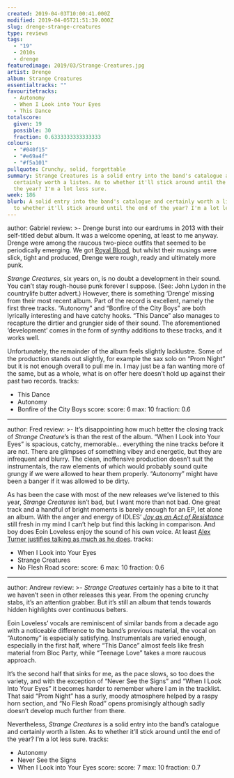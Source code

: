 ```yaml
---
created: 2019-04-03T10:00:41.000Z
modified: 2019-04-05T21:51:39.000Z
slug: drenge-strange-creatures
type: reviews
tags:
  - "19"
  - 2010s
  - drenge
featuredimage: 2019/03/Strange-Creatures.jpg
artist: Drenge
album: Strange Creatures
essentialtracks: ""
favouritetracks:
  - Autonomy
  - When I Look into Your Eyes
  - This Dance
totalscore:
  given: 19
  possible: 30
  fraction: 0.6333333333333333
colours:
  - "#040f15"
  - "#e69a4f"
  - "#f5a101"
pullquote: Crunchy, solid, forgettable
summary: Strange Creatures is a solid entry into the band's catalogue and
  certainly worth a listen. As to whether it'll stick around until the end of
  the year? I'm a lot less sure.
week: 186
blurb: A solid entry into the band's catalogue and certainly worth a listen. As
  to whether it'll stick around until the end of the year? I'm a lot less sure.
---
```

author: Gabriel
review: >-
  Drenge burst into our eardrums in 2013 with their self-titled debut album. It
  was a welcome opening, at least to me anyway. Drenge were among the raucous
  two-piece outfits that seemed to be periodically emerging. We got [Royal
  Blood](<https://audioxide.com/reviews/royal-blood-how-did-we-get-so-dark/>),
  but whilst their musings were slick, tight and produced, Drenge were rough,
  ready and ultimately more punk.

  *Strange Creatures*, six years on, is no doubt a development in their sound. You can’t stay rough-house punk forever I suppose. (See: John Lydon in the countrylife butter advert.) However, there is something ‘Drenge’ missing from their most recent album. Part of the record is excellent, namely the first three tracks. “Autonomy” and “Bonfire of the City Boys” are both lyrically interesting and have catchy hooks. “This Dance” also manages to recapture the dirtier and grungier side of their sound. The aforementioned ‘development’ comes in the form of synthy additions to these tracks, and it works well.

  Unfortunately, the remainder of the album feels slightly lacklustre. Some of the production stands out slightly, for example the sax solo on “Prom Night” but it is not enough overall to pull me in. I may just be a fan wanting more of the same, but as a whole, what is on offer here doesn’t hold up against their past two records.
tracks:
  - This Dance
  - ­­Autonomy
  - ­­Bonfire of the City Boys
score:
  score: 6
  max: 10
  fraction: 0.6
---
author: Fred
review: >-
  It’s disappointing how much better the closing track of *Strange Creature*’s
  is than the rest of the album. “When I Look into Your Eyes” is spacious,
  catchy, memorable… everything the nine tracks before it are not. There are
  glimpses of something vibey and energetic, but they are infrequent and blurry.
  The clean, inoffensive production doesn’t suit the instrumentals, the raw
  elements of which would probably sound quite grungy if we were allowed to hear
  them properly. “Autonomy” might have been a banger if it was allowed to be
  dirty.

  As has been the case with most of the new releases we’ve listened to this year, *Strange Creatures* isn’t bad, but I want more than not bad. One great track and a handful of bright moments is barely enough for an EP, let alone an album. With the anger and energy of IDLES’ [*Joy as an Act of Resistance*](<https://audioxide.com/reviews/idles-joy-as-an-act-of-resistance/>) still fresh in my mind I can’t help but find this lacking in comparison. And boy does Eoin Loveless enjoy the sound of his own voice. At least [Alex Turner justifies talking as much as he does](<https://audioxide.com/reviews/arctic-monkeys-tranquility-base-hotel-and-casino/>).
tracks:
  - When I Look into Your Eyes
  - ­­Strange Creatures
  - ­­No Flesh Road
score:
  score: 6
  max: 10
  fraction: 0.6
---
author: Andrew
review: >-
  *Strange Creatures* certainly has a bite to it that we haven’t seen in other
  releases this year. From the opening crunchy stabs, it’s an attention grabber.
  But it’s still an album that tends towards hidden highlights over continuous
  belters.

  Eoin Loveless’ vocals are reminiscent of similar bands from a decade ago with a noticeable difference to the band’s previous material, the vocal on “Autonomy” is especially satisfying. Instrumentals are varied enough, especially in the first half, where “This Dance” almost feels like fresh material from Bloc Party, while “Teenage Love” takes a more raucous approach.

  It’s the second half that sinks for me, as the pace slows, so too does the variety, and with the exception of “Never See the Signs” and “When I Look Into Your Eyes” it becomes harder to remember where I am in the tracklist. That said “Prom Night” has a surly, moody atmosphere helped by a raspy horn section, and “No Flesh Road” opens promisingly although sadly doesn’t develop much further from there.

  Nevertheless, *Strange Creatures* is a solid entry into the band’s catalogue and certainly worth a listen. As to whether it’ll stick around until the end of the year? I’m a lot less sure.
tracks:
  - Autonomy
  - ­­Never See the Signs
  - ­­When I Look into Your Eyes
score:
  score: 7
  max: 10
  fraction: 0.7
